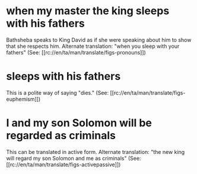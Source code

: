 # when my master the king sleeps with his fathers

Bathsheba speaks to King David as if she were speaking about him to show that she respects him. Alternate translation: "when you sleep with your fathers" (See: [[rc://en/ta/man/translate/figs-pronouns]])

# sleeps with his fathers

This is a polite way of saying "dies." (See: [[rc://en/ta/man/translate/figs-euphemism]])

# I and my son Solomon will be regarded as criminals

This can be translated in active form. Alternate translation: "the new king will regard my son Solomon and me as criminals" (See: [[rc://en/ta/man/translate/figs-activepassive]])

